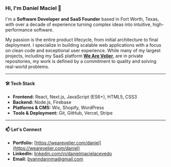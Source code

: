 ### Hi, I'm Daniel Maciel 👋

I'm a **Software Developer and SaaS Founder** based in Fort Worth, Texas, with over a decade of experience turning complex ideas into intuitive, high-performance software.

My passion is the entire product lifecycle, from initial architecture to final deployment. I specialize in building scalable web applications with a focus on clean code and exceptional user experience. While many of my largest projects, including my SaaS platform **[We Are Velier](https://wearevelier.com)**, are in private repositories, my work is defined by a commitment to quality and solving real-world problems.

---

#### 🛠️ Tech Stack

* **Frontend:** React, Next.js, JavaScript (ES6+), HTML5, CSS3
* **Backend:** Node.js, Firebase
* **Platforms & CMS:** Wix, Shopify, WordPress
* **Tools & Deployment:** Git, GitHub, Vercel, Stripe

---

#### 📫 Let's Connect

* **Portfolio:** [https://wearevelier.com/daniel](https://wearevelier.com/daniel)
* **LinkedIn:** [linkedin.com/in/danielmacielacevedo](https://linkedin.com/in/danielmacielacevedo)
* **Email:** byanndannma@gmail.com
